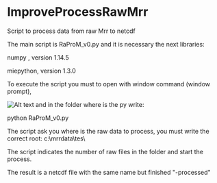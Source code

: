 # ImproveProcessRawMrr
Script to process data from raw Mrr to netcdf

The main script is RaProM_v0.py and it is necessary the next libraries:

numpy , version 1.14.5

miepython, version 1.3.0

To execute the script you must to open with window command (window prompt), 

![Alt text](d:\MrrRepo\commandWindow.jpg?raw=true "Command Prompt")
and in the folder where is the py write:

python RaProM_v0.py


The script ask you where is the raw data to process, you must write the correct root: c:\mrrdata\tes\

The script indicates the number of raw files in the folder and start the process.

The result is a netcdf file with the same name but finished "-processed"
